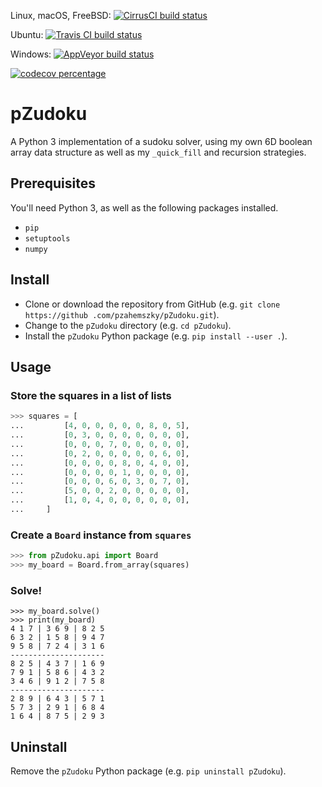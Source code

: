 Linux, macOS, FreeBSD:
[
  ![CirrusCI build status](https://api.cirrus-ci.com/github/pzahemszky/pZudoku.svg)
](https://cirrus-ci.com/github/pzahemszky/pZudoku)

Ubuntu:
[
  ![Travis CI build status](https://travis-ci.com/pzahemszky/pZudoku.svg?branch=master)
](https://travis-ci.com/pzahemszky/pZudoku)

Windows:
[
  ![AppVeyor build status](https://ci.appveyor.com/api/projects/status/yf8618ivmnrumk9t?svg=true)
](https://ci.appveyor.com/project/pzahemszky/pZudoku)

[
  ![codecov percentage](https://codecov.io/gh/pzahemszky/pZudoku/branch/master/graph/badge.svg)
](https://codecov.io/gh/pzahemszky/pZudoku)

# pZudoku

A Python 3 implementation of a sudoku solver, using my own 6D boolean array data structure as well as my `_quick_fill` and recursion strategies.

## Prerequisites

You'll need Python 3, as well as the following packages installed.
- `pip`
- `setuptools`
- `numpy`

## Install

- Clone or download the repository from GitHub (e.g. `git clone https://github
.com/pzahemszky/pZudoku.git`).
- Change to the `pZudoku` directory (e.g. `cd pZudoku`).
- Install the `pZudoku` Python package (e.g. `pip install --user .`).

## Usage

### Store the squares in a list of lists
```python
>>> squares = [
...         [4, 0, 0, 0, 0, 0, 8, 0, 5],
...         [0, 3, 0, 0, 0, 0, 0, 0, 0],
...         [0, 0, 0, 7, 0, 0, 0, 0, 0],
...         [0, 2, 0, 0, 0, 0, 0, 6, 0],
...         [0, 0, 0, 0, 8, 0, 4, 0, 0],
...         [0, 0, 0, 0, 1, 0, 0, 0, 0],
...         [0, 0, 0, 6, 0, 3, 0, 7, 0],
...         [5, 0, 0, 2, 0, 0, 0, 0, 0],
...         [1, 0, 4, 0, 0, 0, 0, 0, 0],
...     ]
```

### Create a `Board` instance from `squares`

[//]: # (Note: keep this tested in tests.test_api)

```python
>>> from pZudoku.api import Board
>>> my_board = Board.from_array(squares)
```

### Solve!

[//]: # (Note: keep this tested in tests.test_api)

```
>>> my_board.solve()
>>> print(my_board)
4 1 7 | 3 6 9 | 8 2 5
6 3 2 | 1 5 8 | 9 4 7
9 5 8 | 7 2 4 | 3 1 6
---------------------
8 2 5 | 4 3 7 | 1 6 9
7 9 1 | 5 8 6 | 4 3 2
3 4 6 | 9 1 2 | 7 5 8
---------------------
2 8 9 | 6 4 3 | 5 7 1
5 7 3 | 2 9 1 | 6 8 4
1 6 4 | 8 7 5 | 2 9 3
```

## Uninstall

Remove the `pZudoku` Python package (e.g. `pip uninstall pZudoku`).
